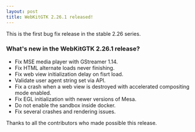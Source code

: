 ```yaml
---
layout: post
title: WebKitGTK 2.26.1 released!
---
```


This is the first bug fix release in the stable 2.26 series.

### What's new in the WebKitGTK 2.26.1 release?

 - Fix MSE media player with GStreamer 1.14.
 - Fix HTML alternate loads never finishing.
 - Fix web view initialization delay on fisrt load.
 - Validate user agent string set via API.
 - Fix a crash when a web view is destroyed with accelerated compositing mode enabled.
 - Fix EGL initialization with newer versions of Mesa.
 - Do not enable the sandbox inside docker.
 - Fix several crashes and rendering issues.

Thanks to all the contributors who made possible this release.
